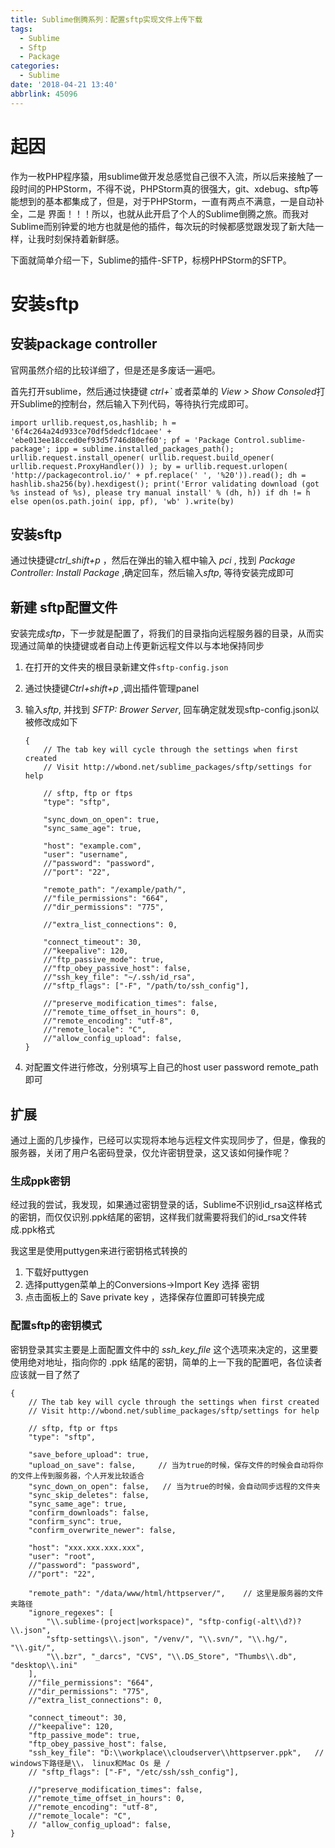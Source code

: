 ```yaml
---
title: Sublime倒腾系列：配置sftp实现文件上传下载
tags:
  - Sublime
  - Sftp
  - Package
categories:
  - Sublime
date: '2018-04-21 13:40'
abbrlink: 45096
---
```


# 起因

作为一枚PHP程序猿，用sublime做开发总感觉自己很不入流，所以后来接触了一段时间的PHPStorm，不得不说，PHPStorm真的很强大，git、xdebug、sftp等能想到的基本都集成了，但是，对于PHPStorm，一直有两点不满意，一是自动补全，二是 界面！！！所以，也就从此开启了个人的Sublime倒腾之旅。而我对Sublime而别钟爱的地方也就是他的插件，每次玩的时候都感觉跟发现了新大陆一样，让我时刻保持着新鲜感。

下面就简单介绍一下，Sublime的插件-SFTP，标榜PHPStorm的SFTP。

<!--more-->

# 安装sftp

## 安装package controller

官网虽然介绍的比较详细了，但是还是多废话一遍吧。

首先打开sublime，然后通过快捷键 *ctrl+`* 或者菜单的 *View > Show Consoled*打开Sublime的控制台，然后输入下列代码，等待执行完成即可。

~~~
import urllib.request,os,hashlib; h = '6f4c264a24d933ce70df5dedcf1dcaee' + 'ebe013ee18cced0ef93d5f746d80ef60'; pf = 'Package Control.sublime-package'; ipp = sublime.installed_packages_path(); urllib.request.install_opener( urllib.request.build_opener( urllib.request.ProxyHandler()) ); by = urllib.request.urlopen( 'http://packagecontrol.io/' + pf.replace(' ', '%20')).read(); dh = hashlib.sha256(by).hexdigest(); print('Error validating download (got %s instead of %s), please try manual install' % (dh, h)) if dh != h else open(os.path.join( ipp, pf), 'wb' ).write(by)
~~~

## 安装sftp

通过快捷键*ctrl_shift+p* ，然后在弹出的输入框中输入 *pci* , 找到 *Package Controller: Install Package* ,确定回车，然后输入*sftp*, 等待安装完成即可

## 新建 sftp配置文件

安装完成*sftp*，下一步就是配置了，将我们的目录指向远程服务器的目录，从而实现通过简单的快捷键或者自动上传更新远程文件以与本地保持同步

1. 在打开的文件夹的根目录新建文件`sftp-config.json`

2. 通过快捷键*Ctrl+shift+p* ,调出插件管理panel

3. 输入*sftp*, 并找到 *SFTP: Brower Server*, 回车确定就发现sftp-config.json以被修改成如下

   ~~~
   {
       // The tab key will cycle through the settings when first created
       // Visit http://wbond.net/sublime_packages/sftp/settings for help
       
       // sftp, ftp or ftps
       "type": "sftp",

       "sync_down_on_open": true,
       "sync_same_age": true,
       
       "host": "example.com",
       "user": "username",
       //"password": "password",
       //"port": "22",
       
       "remote_path": "/example/path/",
       //"file_permissions": "664",
       //"dir_permissions": "775",
       
       //"extra_list_connections": 0,

       "connect_timeout": 30,
       //"keepalive": 120,
       //"ftp_passive_mode": true,
       //"ftp_obey_passive_host": false,
       //"ssh_key_file": "~/.ssh/id_rsa",
       //"sftp_flags": ["-F", "/path/to/ssh_config"],
       
       //"preserve_modification_times": false,
       //"remote_time_offset_in_hours": 0,
       //"remote_encoding": "utf-8",
       //"remote_locale": "C",
       //"allow_config_upload": false,
   }
   ~~~

4. 对配置文件进行修改，分别填写上自己的host user password remote_path 即可

## 扩展

通过上面的几步操作，已经可以实现将本地与远程文件实现同步了，但是，像我的服务器，关闭了用户名密码登录，仅允许密钥登录，这又该如何操作呢？

### 生成ppk密钥

经过我的尝试，我发现，如果通过密钥登录的话，Sublime不识别id_rsa这样格式的密钥，而仅仅识别.ppk结尾的密钥，这样我们就需要将我们的id_rsa文件转成.ppk格式

我这里是使用puttygen来进行密钥格式转换的

1. 下载好puttygen
2. 选择puttygen菜单上的Conversions->Import Key 选择 密钥
3. 点击面板上的 Save private key ，选择保存位置即可转换完成

### 配置sftp的密钥模式

密钥登录其实主要是上面配置文件中的 *ssh_key_file* 这个选项来决定的，这里要使用绝对地址，指向你的 .ppk 结尾的密钥，简单的上一下我的配置吧，各位读者应该就一目了然了

~~~
{
    // The tab key will cycle through the settings when first created
    // Visit http://wbond.net/sublime_packages/sftp/settings for help
    
    // sftp, ftp or ftps
    "type": "sftp",

    "save_before_upload": true,
    "upload_on_save": false,     // 当为true的时候，保存文件的时候会自动将你的文件上传到服务器，个人开发比较适合
    "sync_down_on_open": false,   // 当为true的时候，会自动同步远程的文件夹
    "sync_skip_deletes": false,
    "sync_same_age": true,
    "confirm_downloads": false,
    "confirm_sync": true,
    "confirm_overwrite_newer": false,
    
    "host": "xxx.xxx.xxx.xxx",
    "user": "root",
    //"password": "password",
    //"port": "22",
    
    "remote_path": "/data/www/html/httpserver/",    // 这里是服务器的文件夹路径
    "ignore_regexes": [
        "\\.sublime-(project|workspace)", "sftp-config(-alt\\d?)?\\.json",
        "sftp-settings\\.json", "/venv/", "\\.svn/", "\\.hg/", "\\.git/",
        "\\.bzr", "_darcs", "CVS", "\\.DS_Store", "Thumbs\\.db", "desktop\\.ini"
    ],
    //"file_permissions": "664",
    //"dir_permissions": "775",
    //"extra_list_connections": 0,

    "connect_timeout": 30,
    //"keepalive": 120,
    "ftp_passive_mode": true,
    "ftp_obey_passive_host": false,
    "ssh_key_file": "D:\\workplace\\cloudserver\\httpserver.ppk",   // windows下路径是\\， linux和Mac Os 是 /
    // "sftp_flags": ["-F", "/etc/ssh/ssh_config"],
    
    //"preserve_modification_times": false,
    //"remote_time_offset_in_hours": 0,
    //"remote_encoding": "utf-8",
    //"remote_locale": "C",
    // "allow_config_upload": false,
}
~~~



